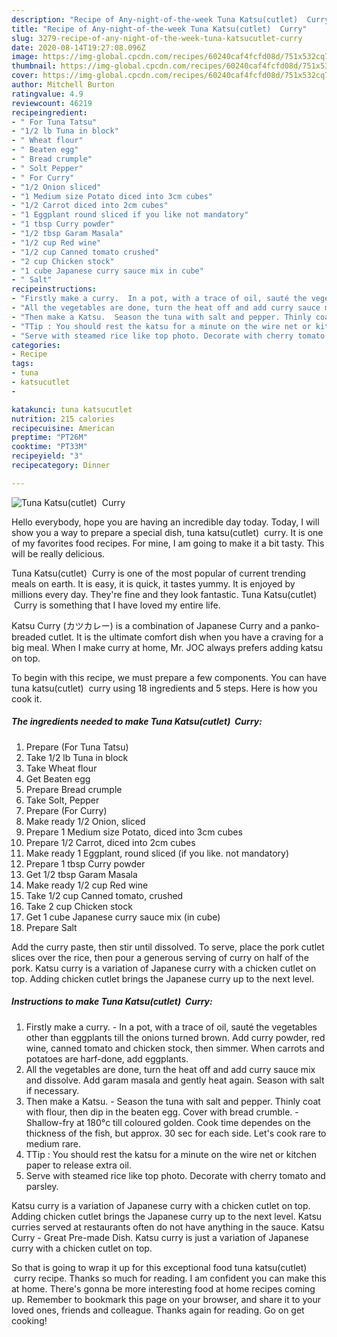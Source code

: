 ```yaml
---
description: "Recipe of Any-night-of-the-week Tuna Katsu(cutlet)  Curry"
title: "Recipe of Any-night-of-the-week Tuna Katsu(cutlet)  Curry"
slug: 3279-recipe-of-any-night-of-the-week-tuna-katsucutlet-curry
date: 2020-08-14T19:27:08.096Z
image: https://img-global.cpcdn.com/recipes/60240caf4fcfd08d/751x532cq70/tuna-katsucutlet-curry-recipe-main-photo.jpg
thumbnail: https://img-global.cpcdn.com/recipes/60240caf4fcfd08d/751x532cq70/tuna-katsucutlet-curry-recipe-main-photo.jpg
cover: https://img-global.cpcdn.com/recipes/60240caf4fcfd08d/751x532cq70/tuna-katsucutlet-curry-recipe-main-photo.jpg
author: Mitchell Burton
ratingvalue: 4.9
reviewcount: 46219
recipeingredient:
- " For Tuna Tatsu"
- "1/2 lb Tuna in block"
- " Wheat flour"
- " Beaten egg"
- " Bread crumple"
- " Solt Pepper"
- " For Curry"
- "1/2 Onion sliced"
- "1 Medium size Potato diced into 3cm cubes"
- "1/2 Carrot diced into 2cm cubes"
- "1 Eggplant round sliced if you like not mandatory"
- "1 tbsp Curry powder"
- "1/2 tbsp Garam Masala"
- "1/2 cup Red wine"
- "1/2 cup Canned tomato crushed"
- "2 cup Chicken stock"
- "1 cube Japanese curry sauce mix in cube"
- " Salt"
recipeinstructions:
- "Firstly make a curry.  In a pot, with a trace of oil, sauté the vegetables other than eggplants till the onions turned brown. Add curry powder, red wine, canned tomato and chicken stock, then simmer. When carrots and potatoes are harf-done, add eggplants."
- "All the vegetables are done, turn the heat off and add curry sauce mix and dissolve. Add garam masala and gently heat again. Season with salt if necessary."
- "Then make a Katsu.  Season the tuna with salt and pepper. Thinly coat with flour, then dip in the beaten egg. Cover with bread crumble.  Shallow-fry at 180°c till coloured golden. Cook time dependes on the thickness of the fish, but approx. 30 sec for each side. Let&#39;s cook rare to medium rare."
- "TTip : You should rest the katsu for a minute on the wire net or kitchen paper to release extra oil."
- "Serve with steamed rice like top photo. Decorate with cherry tomato and parsley."
categories:
- Recipe
tags:
- tuna
- katsucutlet
- 

katakunci: tuna katsucutlet  
nutrition: 215 calories
recipecuisine: American
preptime: "PT26M"
cooktime: "PT33M"
recipeyield: "3"
recipecategory: Dinner

---
```



![Tuna Katsu(cutlet)  Curry](https://img-global.cpcdn.com/recipes/60240caf4fcfd08d/751x532cq70/tuna-katsucutlet-curry-recipe-main-photo.jpg)

Hello everybody, hope you are having an incredible day today. Today, I will show you a way to prepare a special dish, tuna katsu(cutlet)  curry. It is one of my favorites food recipes. For mine, I am going to make it a bit tasty. This will be really delicious.

Tuna Katsu(cutlet)  Curry is one of the most popular of current trending meals on earth. It is easy, it is quick, it tastes yummy. It is enjoyed by millions every day. They're fine and they look fantastic. Tuna Katsu(cutlet)  Curry is something that I have loved my entire life.

Katsu Curry (カツカレー) is a combination of Japanese Curry and a panko-breaded cutlet. It is the ultimate comfort dish when you have a craving for a big meal. When I make curry at home, Mr. JOC always prefers adding katsu on top.


To begin with this recipe, we must prepare a few components. You can have tuna katsu(cutlet)  curry using 18 ingredients and 5 steps. Here is how you cook it.

<!--inarticleads1-->

##### The ingredients needed to make Tuna Katsu(cutlet)  Curry:

1. Prepare  (For Tuna Tatsu)
1. Take 1/2 lb Tuna in block
1. Take  Wheat flour
1. Get  Beaten egg
1. Prepare  Bread crumple
1. Take  Solt, Pepper
1. Prepare  (For Curry)
1. Make ready 1/2 Onion, sliced
1. Prepare 1 Medium size Potato, diced into 3cm cubes
1. Prepare 1/2 Carrot, diced into 2cm cubes
1. Make ready 1 Eggplant, round sliced (if you like. not mandatory)
1. Prepare 1 tbsp Curry powder
1. Get 1/2 tbsp Garam Masala
1. Make ready 1/2 cup Red wine
1. Take 1/2 cup Canned tomato, crushed
1. Take 2 cup Chicken stock
1. Get 1 cube Japanese curry sauce mix (in cube)
1. Prepare  Salt


Add the curry paste, then stir until dissolved. To serve, place the pork cutlet slices over the rice, then pour a generous serving of curry on half of the pork. Katsu curry is a variation of Japanese curry with a chicken cutlet on top. Adding chicken cutlet brings the Japanese curry up to the next level. 

<!--inarticleads2-->

##### Instructions to make Tuna Katsu(cutlet)  Curry:

1. Firstly make a curry.  - In a pot, with a trace of oil, sauté the vegetables other than eggplants till the onions turned brown. Add curry powder, red wine, canned tomato and chicken stock, then simmer. When carrots and potatoes are harf-done, add eggplants.
1. All the vegetables are done, turn the heat off and add curry sauce mix and dissolve. Add garam masala and gently heat again. Season with salt if necessary.
1. Then make a Katsu.  - Season the tuna with salt and pepper. Thinly coat with flour, then dip in the beaten egg. Cover with bread crumble.  - Shallow-fry at 180°c till coloured golden. Cook time dependes on the thickness of the fish, but approx. 30 sec for each side. Let&#39;s cook rare to medium rare.
1. TTip : You should rest the katsu for a minute on the wire net or kitchen paper to release extra oil.
1. Serve with steamed rice like top photo. Decorate with cherry tomato and parsley.


Katsu curry is a variation of Japanese curry with a chicken cutlet on top. Adding chicken cutlet brings the Japanese curry up to the next level. Katsu curries served at restaurants often do not have anything in the sauce. Katsu Curry - Great Pre-made Dish. Katsu curry is just a variation of Japanese curry with a chicken cutlet on top. 

So that is going to wrap it up for this exceptional food tuna katsu(cutlet)  curry recipe. Thanks so much for reading. I am confident you can make this at home. There's gonna be more interesting food at home recipes coming up. Remember to bookmark this page on your browser, and share it to your loved ones, friends and colleague. Thanks again for reading. Go on get cooking!
